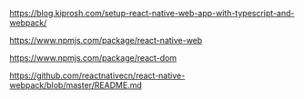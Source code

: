 https://blog.kiprosh.com/setup-react-native-web-app-with-typescript-and-webpack/


https://www.npmjs.com/package/react-native-web


https://www.npmjs.com/package/react-dom


https://github.com/reactnativecn/react-native-webpack/blob/master/README.md
